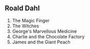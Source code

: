 ## Roald Dahl

1. The Magic Finger
2. The Witches
3. George's Marvellous Medicine
4. Charlie and the Chocolate Factory
5. James and the Giant Peach